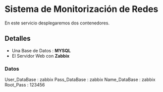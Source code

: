 # Sistema de Monitorización de Redes

En este servicio desplegaremos dos contenedores.

## Detalles 

* Una Base de Datos : **MYSQL**
* El Servidor Web con **Zabbix**

### Datos

User_DataBase : zabbix
Pass_DataBase : zabbix
Name_DataBase : zabbix
Root_Pass : 123456